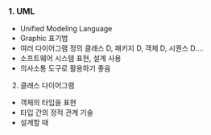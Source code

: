 ### 1. UML
- Unified Modeling Language
- Graphic 표기법
- 여러 다이어그램 정의
클래스 D, 패키지 D, 객체 D, 시퀀스 D....
- 소프트웨어 시스템 표현, 설계 사용
- 의사소통 도구로 활용하기 좋음

2. 클래스 다이어그램
- 객체의 타입을 표현
- 타입 간의 정적 관계 기술
- 설계할 때
